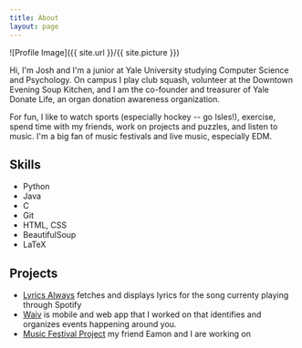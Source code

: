 ```yaml
---
title: About
layout: page
---
```

![Profile Image]({{ site.url }}/{{ site.picture }})

<p>Hi, I'm Josh and I'm a junior at Yale University studying Computer Science and Psychology. On campus
I play club squash, volunteer at the Downtown Evening Soup Kitchen, and I am the co-founder and treasurer of Yale Donate Life,
an organ donation awareness organization.</p>
<p>For fun, I like to watch sports (especially hockey -- go Isles!), exercise, spend time with my friends,
work on projects and puzzles, and listen to music. I'm a big fan of music festivals and live music, especially EDM.</p>

<h2>Skills</h2>

<ul class="skill-list">
	<li>Python</li>
	<li>Java</li>
	<li>C</li>
	<li>Git</li>
	<li>HTML, CSS</li>
	<li>BeautifulSoup</li>
	<li>LaTeX</li>
</ul>

<h2>Projects</h2>

<ul>
	<li><a href="https://github.com/jclarktennis/SpotifyLyrics">Lyrics Always</a> fetches and displays lyrics for the song
		currenty playing through Spotify</li>
	<li><a href="http://www.waiv.xyz/">Waiv</a> is mobile and web app that I worked on that identifies and organizes events happening around you.</li>
	<li><a href="https://github.com/jclarktennis/Blog">Music Festival Project</a> my friend Eamon and I are working on </li>
</ul>
